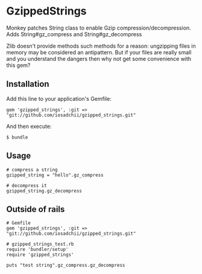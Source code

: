 # GzippedStrings

Monkey patches String class to enable Gzip
compression/decompression. Adds String#gz_compress and
String#gz_decompress

Zlib doesn't provide methods such methods for a reason: ungzipping
files in memory may be considered an antipattern. But if your files
are really small and you understand the dangers then why not get some
convenience with this gem?

## Installation

Add this line to your application's Gemfile:

    gem 'gzipped_strings', :git => "git://github.com/iosadchii/gzipped_strings.git"

And then execute:

    $ bundle

## Usage

    # compress a string
    gzipped_string = "hello".gz_compress

    # decompress it
    gzipped_string.gz_decompress

## Outside of rails

    # Gemfile
    gem 'gzipped_strings', :git => "git://github.com/iosadchii/gzipped_strings.git"

    # gzipped_strings_test.rb
    require 'bundler/setup'
    require 'gzipped_strings'

    puts "test string".gz_compress.gz_decompress
